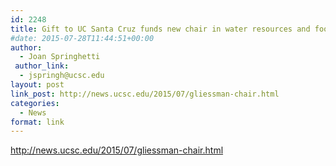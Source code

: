 ```yaml
---
id: 2248
title: Gift to UC Santa Cruz funds new chair in water resources and food sustainability
#date: 2015-07-28T11:44:51+00:00
author:
  - Joan Springhetti
 author_link:
  - jspringh@ucsc.edu
layout: post
link_post: http://news.ucsc.edu/2015/07/gliessman-chair.html
categories:
  - News
format: link
---
```

http://news.ucsc.edu/2015/07/gliessman-chair.html